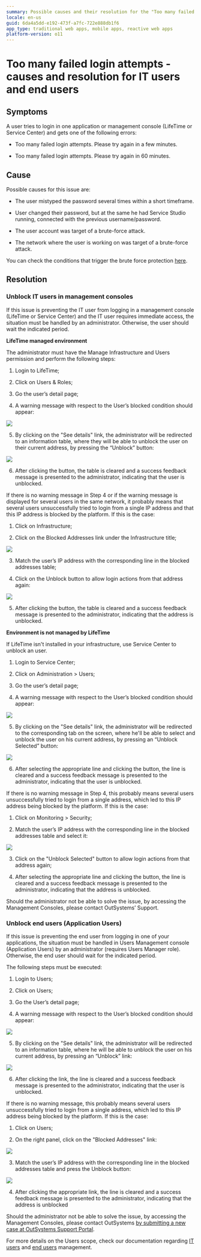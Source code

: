 ```yaml
---
summary: Possible causes and their resolution for the "Too many failed login attempts" error
locale: en-us
guid: 6da4a5dd-e192-473f-a7fc-722e888db1f6
app_type: traditional web apps, mobile apps, reactive web apps
platform-version: o11
---
```


# Too many failed login attempts - causes and resolution for IT users and end users

## Symptoms

A user tries to login in one application or management console (LifeTime or Service Center) and gets one of the following errors:

* Too many failed login attempts. Please try again in a few minutes.

* Too many failed login attempts. Please try again in 60 minutes.

## Cause

Possible causes for this issue are:

* The user mistyped the password several times within a short timeframe.

* User changed their password, but at the same he had Service Studio running, connected with the previous username/password.

* The user account was target of a brute-force attack.

* The network where the user is working on was target of a brute-force attack.

You can check the conditions that trigger the brute force protection [here](https://success.outsystems.com/Documentation/11/Managing_the_Applications_Lifecycle/Secure_the_Applications/Protection_against_Brute_Force_Attacks).

## Resolution

### Unblock IT users in management consoles

If this issue is preventing the IT user from logging in a management console (LifeTime or Service Center) and the IT user requires immediate access, the situation must be handled by an administrator. Otherwise, the user should wait the indicated period.

**LifeTime managed environment**

The administrator must have the Manage Infrastructure and Users permission and perform the following steps:

1. Login to LifeTime;

2. Click on Users & Roles;

3. Go the user’s detail page;

4. A warning message with respect to the User’s blocked condition should appear:

![](images/too-many-failed-login_0.png)
 

5. By clicking on the "See details" link, the administrator will be redirected to an information table, where they will be able to unblock the user on their current address, by pressing the “Unblock” button:

![](images/too-many-failed-login_1.png)
 

6. After clicking the button, the table is cleared and a success feedback message is presented to the administrator, indicating that the user is unblocked.

If there is no warning message in Step 4 or if the warning message is displayed for several users in the same network, it probably means that several users unsuccessfully tried to login from a single IP address and that this IP address is blocked by the platform. If this is the case:

1. Click on Infrastructure;

2. Click on the Blocked Addresses link under the Infrastructure title;

![](images/too-many-failed-login_2.png)
 

3. Match the user’s IP address with the corresponding line in the blocked addresses table;

4. Click on the Unblock button to allow login actions from that address again:

![](images/too-many-failed-login_3.png)
 

5. After clicking the button, the table is cleared and a success feedback message is presented to the administrator, indicating that the address is unblocked.

 

**Environment is not managed by LifeTime**

If LifeTime isn't installed in your infrastructure, use Service Center to unblock an user.

1. Login to Service Center;

2. Click on Administration > Users;

3. Go the user’s detail page;

4. A warning message with respect to the User’s blocked condition should appear:

 ![](images/too-many-failed-login_4.png)
 

5. By clicking on the "See details" link, the administrator will be redirected to the corresponding tab on the screen, where he'll be able to select and unblock the user on his current address, by pressing an “Unblock Selected” button:

![](images/too-many-failed-login_5.png)
 

6. After selecting the appropriate line and clicking the button, the line is cleared and a success feedback message is presented to the administrator, indicating that the user is unblocked.

If there is no warning message in Step 4, this probably means several users unsuccessfully tried to login from a single address, which led to this IP address being blocked by the platform. If this is the case:

1. Click on Monitoring > Security;

2. Match the user’s IP address with the corresponding line in the blocked addresses table and select it:

![](images/too-many-failed-login_6.png)
 

3. Click on the "Unblock Selected" button to allow login actions from that address again;

4. After selecting the appropriate line and clicking the button, the line is cleared and a success feedback message is presented to the administrator, indicating that the address is unblocked.

Should the administrator not be able to solve the issue, by accessing the Management Consoles, please contact OutSystems’ Support.

### Unblock end users (Application Users)

If this issue is preventing the end user from logging in one of your applications, the situation must be handled in Users Management console (Application Users) by an administrator (requires Users Manager role). Otherwise, the end user should wait for the indicated period.

The following steps must be executed:

1. Login to Users;

2. Click on Users;

3. Go the User’s detail page;

4. A warning message with respect to the User’s blocked condition should appear:

![](images/too-many-failed-login_7.png)
 

5. By clicking on the "See details" link, the administrator will be redirected to an information table, where he will be able to unblock the user on his current address, by pressing an “Unblock” link:

![](images/too-many-failed-login_8.png)
 

6. After clicking the link, the line is cleared and a success feedback message is presented to the administrator, indicating that the user is unblocked.

If there is no warning message, this probably means several users unsuccessfully tried to login from a single address, which led to this IP address being blocked by the platform. If this is the case:

1. Click on Users;

2. On the right panel, click on the "Blocked Addresses" link:

![](images/too-many-failed-login_9.png)
 

3. Match the user’s IP address with the corresponding line in the blocked addresses table and press the Unblock button:

![](images/too-many-failed-login_10.png)
 

4. After clicking the appropriate link, the line is cleared and a success feedback message is presented to the administrator, indicating that the address is unblocked

Should the administrator not be able to solve the issue, by accessing the Management Consoles, please contact OutSystems [by submitting a new case at OutSystems Support Portal](https://www.outsystems.com/goto/submit-support-case).

For more details on the Users scope, check our documentation regarding [IT users](https://success.outsystems.com/documentation/11/managing_the_applications_lifecycle/manage_it_users/) and [end users](https://success.outsystems.com/documentation/11/developing_an_application/secure_the_application/end_users/configure_the_administrator_user_of_the_users_app/) management.




